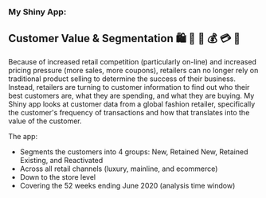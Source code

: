 ### My Shiny App:

## **Customer Value & Segmentation** :shopping: :handbag: :dress: :moneybag: :credit_card: :shopping_cart:

Because of increased retail competition (particularly on-line) and increased pricing pressure (more sales, more coupons), retailers can no longer rely on traditional product selling to determine the success of their business. Instead, retailers are turning to customer information to find out who their best customers are, what they are spending, and what they are buying. My Shiny app looks at customer data from a global fashion retailer, specifically the customer's frequency of transactions and how that translates into the value of the customer. 

The app: 
  - Segments the customers into 4 groups: New, Retained New, Retained Existing, and Reactivated
  - Across all retail channels (luxury, mainline, and ecommerce)
  - Down to the store level
  - Covering the 52 weeks ending June 2020 (analysis time window)
  


<!--
**jenyung617/jenyung617** is a ✨ _special_ ✨ repository because its `README.md` (this file) appears on your GitHub profile.

Here are some ideas to get you started:

- 🔭 I’m currently working on ...
- 🌱 I’m currently learning ...
- 👯 I’m looking to collaborate on ...
- 🤔 I’m looking for help with ...
- 💬 Ask me about ...
- 📫 How to reach me: ...
- 😄 Pronouns: ...
- ⚡ Fun fact: ...
-->
